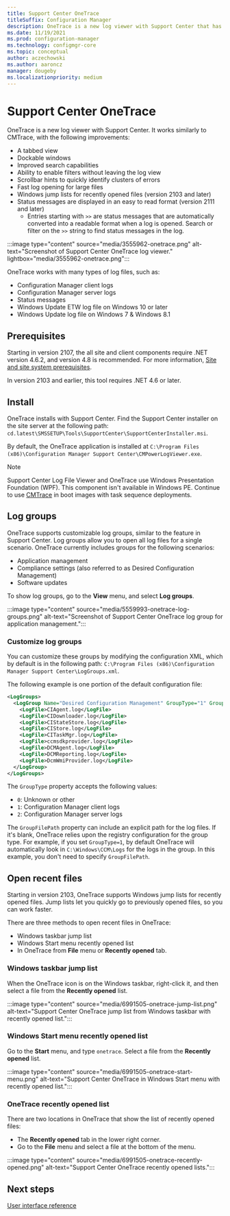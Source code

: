 ```yaml
---
title: Support Center OneTrace
titleSuffix: Configuration Manager
description: OneTrace is a new log viewer with Support Center that has improvements over CMTrace.
ms.date: 11/19/2021
ms.prod: configuration-manager
ms.technology: configmgr-core
ms.topic: conceptual
author: aczechowski
ms.author: aaroncz
manager: dougeby
ms.localizationpriority: medium
---
```


# Support Center OneTrace

<!--3555962-->

OneTrace is a new log viewer with Support Center. It works similarly to CMTrace, with the following improvements:

- A tabbed view
- Dockable windows
- Improved search capabilities
- Ability to enable filters without leaving the log view
- Scrollbar hints to quickly identify clusters of errors
- Fast log opening for large files
- Windows jump lists for recently opened files (version 2103 and later)
- Status messages are displayed in an easy to read format (version 2111 and later) 
   - Entries starting with `>>` are status messages that are automatically converted into a readable format when a log is opened. Search or filter on the `>>` string to find status messages in the log.

:::image type="content" source="media/3555962-onetrace.png" alt-text="Screenshot of Support Center OneTrace log viewer." lightbox="media/3555962-onetrace.png":::

OneTrace works with many types of log files, such as:

- Configuration Manager client logs
- Configuration Manager server logs
- Status messages
- Windows Update ETW log file on Windows 10 or later
- Windows Update log file on Windows 7 & Windows 8.1

## Prerequisites

Starting in version 2107, the all site and client components require .NET version 4.6.2, and version 4.8 is recommended.<!--10402814--> For more information, [Site and site system prerequisites](../../core/plan-design/configs/site-and-site-system-prerequisites.md#net-version-requirements).

In version 2103 and earlier, this tool requires .NET 4.6 or later.

## Install

OneTrace installs with Support Center. Find the Support Center installer on the site server at the following path: `cd.latest\SMSSETUP\Tools\SupportCenter\SupportCenterInstaller.msi`.

By default, the OneTrace application is installed at `C:\Program Files (x86)\Configuration Manager Support Center\CMPowerLogViewer.exe`.

> [!NOTE]
> Support Center Log File Viewer and OneTrace use Windows Presentation Foundation (WPF). This component isn't available in Windows PE. Continue to use [CMTrace](cmtrace.md) in boot images with task sequence deployments.

## Log groups

<!--5559993-->

OneTrace supports customizable log groups, similar to the feature in Support Center. Log groups allow you to open all log files for a single scenario. OneTrace currently includes groups for the following scenarios:

- Application management
- Compliance settings (also referred to as Desired Configuration Management)
- Software updates

To show log groups, go to the **View** menu, and select **Log groups**.

:::image type="content" source="media/5559993-onetrace-log-groups.png" alt-text="Screenshot of Support Center OneTrace log group for application management.":::

### Customize log groups

You can customize these groups by modifying the configuration XML, which by default is in the following path: `C:\Program Files (x86)\Configuration Manager Support Center\LogGroups.xml`.

The following example is one portion of the default configuration file:

``` XML
<LogGroups>
  <LogGroup Name="Desired Configuration Management" GroupType="1" GroupFilePath="">
    <LogFile>CIAgent.log</LogFile>
    <LogFile>CIDownloader.log</LogFile>
    <LogFile>CIStateStore.log</LogFile>
    <LogFile>CIStore.log</LogFile>
    <LogFile>CITaskMgr.log</LogFile>
    <LogFile>ccmsdkprovider.log</LogFile>
    <LogFile>DCMAgent.log</LogFile>
    <LogFile>DCMReporting.log</LogFile>
    <LogFile>DcmWmiProvider.log</LogFile>
  </LogGroup>
</LogGroups>
```

The `GroupType` property accepts the following values:

- `0`: Unknown or other
- `1`: Configuration Manager client logs
- `2`: Configuration Manager server logs

The `GroupFilePath` property can include an explicit path for the log files. If it's blank, OneTrace relies upon the registry configuration for the group type. For example, if you set `GroupType=1`, by default OneTrace will automatically look in `C:\Windows\CCM\Logs` for the logs in the group. In this example, you don't need to specify `GroupFilePath`.

## Open recent files

<!--6991505-->

Starting in version 2103, OneTrace supports Windows jump lists for recently opened files. Jump lists let you quickly go to previously opened files, so you can work faster.

There are three methods to open recent files in OneTrace:

- Windows taskbar jump list
- Windows Start menu recently opened list
- In OneTrace from **File** menu or **Recently opened** tab.

### Windows taskbar jump list

When the OneTrace icon is on the Windows taskbar, right-click it, and then select a file from the **Recently opened** list.

:::image type="content" source="media/6991505-onetrace-jump-list.png" alt-text="Support Center OneTrace jump list from Windows taskbar with recently opened list.":::

### Windows Start menu recently opened list

Go to the **Start** menu, and type `onetrace`. Select a file from the **Recently opened** list.

:::image type="content" source="media/6991505-onetrace-start-menu.png" alt-text="Support Center OneTrace in Windows Start menu with recently opened list.":::

### OneTrace recently opened list

There are two locations in OneTrace that show the list of recently opened files:

- The **Recently opened** tab in the lower right corner.
- Go to the **File** menu and select a file at the bottom of the menu.

:::image type="content" source="media/6991505-onetrace-recently-opened.png" alt-text="Support Center OneTrace recently opened lists.":::

## Next steps

[User interface reference](support-center-ui-reference.md)
